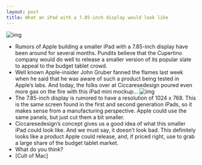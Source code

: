 ```yaml
---
layout: post
title: What an iPad with a 7.85-inch display would look like
---
```

![img](http://media.idownloadblog.com/wp-content/uploads/2012/04/ipad-mini-2.jpg)
* Rumors of Apple building a smaller iPad with a 7.85-inch display have been around for several months. Pundits believe that the Cupertino company would do well to release a smaller version of its popular slate to appeal to the budget tablet crowd.
* Well known Apple-insider John Gruber fanned the flames last week when he said that he was aware of such a product being tested in Apple’s labs. And today, the folks over at Ciccaresedesign poured even more gas on the fire with this iPad mini mockup…
![img](http://media.idownloadblog.com/wp-content/uploads/2012/04/ipad-mini-update.jpg)
* The 7.85-inch display is rumored to have a resolution of 1024 x 768. This is the same screen found in the first and second generation iPads, so it makes sense from a manufacturing perspective. Apple could use the same panels, but just cut them a bit smaller.
* Ciccaresedesign’s concept gives us a good idea of what this smaller iPad could look like. And we must say, it doesn’t look bad. This definitely looks like a product Apple could release, and, if priced right, use to grab a large share of the budget tablet market.
* What do you think?
* [Cult of Mac]

